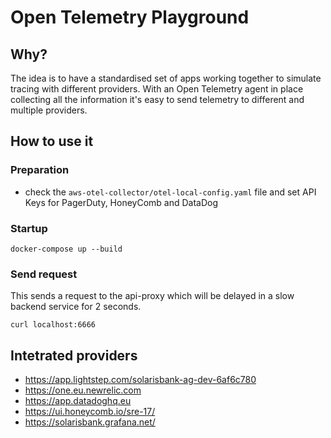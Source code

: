 # Open Telemetry Playground

## Why? 

The idea is to have a standardised set of apps working together to simulate tracing with different providers.
With an Open Telemetry agent in place collecting all the information it's easy to send telemetry to different and multiple providers.

## How to use it

### Preparation

* check the `aws-otel-collector/otel-local-config.yaml` file and set API Keys for PagerDuty, HoneyComb and DataDog

### Startup

    docker-compose up --build

### Send request

This sends a request to the api-proxy which will be delayed in a slow backend service for 2 seconds.

    curl localhost:6666

## Intetrated providers

* https://app.lightstep.com/solarisbank-ag-dev-6af6c780
* https://one.eu.newrelic.com
* https://app.datadoghq.eu
* https://ui.honeycomb.io/sre-17/
* https://solarisbank.grafana.net/